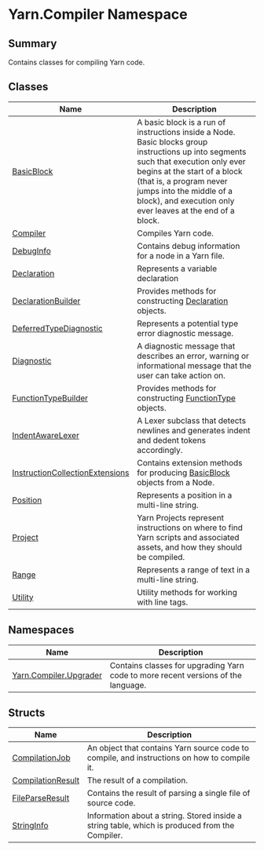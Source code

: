# Yarn.Compiler Namespace

## Summary

Contains classes for compiling Yarn code.

## Classes

| Name                                                                              | Description                                                                                                                                                                                                                                                                            |
| --------------------------------------------------------------------------------- | -------------------------------------------------------------------------------------------------------------------------------------------------------------------------------------------------------------------------------------------------------------------------------------- |
| [BasicBlock](yarn.compiler.basicblock/)                                           | A basic block is a run of instructions inside a Node. Basic blocks group instructions up into segments such that execution only ever begins at the start of a block (that is, a program never jumps into the middle of a block), and execution only ever leaves at the end of a block. |
| [Compiler](yarn.compiler.compiler/)                                               | Compiles Yarn code.                                                                                                                                                                                                                                                                    |
| [DebugInfo](yarn.compiler.debuginfo/)                                             | Contains debug information for a node in a Yarn file.                                                                                                                                                                                                                                  |
| [Declaration](yarn.compiler.declaration/)                                         | Represents a variable declaration                                                                                                                                                                                                                                                      |
| [DeclarationBuilder](yarn.compiler.declarationbuilder/)                           | Provides methods for constructing [Declaration](yarn.compiler.declaration/) objects.                                                                                                                                                                                                   |
| [DeferredTypeDiagnostic](yarn.compiler.deferredtypediagnostic/)                   | Represents a potential type error diagnostic message.                                                                                                                                                                                                                                  |
| [Diagnostic](yarn.compiler.diagnostic/)                                           | A diagnostic message that describes an error, warning or informational message that the user can take action on.                                                                                                                                                                       |
| [FunctionTypeBuilder](yarn.compiler.functiontypebuilder/)                         | Provides methods for constructing [FunctionType](../yarn/yarn.functiontype/) objects.                                                                                                                                                                                                  |
| [IndentAwareLexer](yarn.compiler.indentawarelexer/)                               | A Lexer subclass that detects newlines and generates indent and dedent tokens accordingly.                                                                                                                                                                                             |
| [InstructionCollectionExtensions](yarn.compiler.instructioncollectionextensions/) | Contains extension methods for producing [BasicBlock](yarn.compiler.basicblock/) objects from a Node.                                                                                                                                                                                  |
| [Position](yarn.compiler.position/)                                               | Represents a position in a multi-line string.                                                                                                                                                                                                                                          |
| [Project](yarn.compiler.project/)                                                 | Yarn Projects represent instructions on where to find Yarn scripts and associated assets, and how they should be compiled.                                                                                                                                                             |
| [Range](yarn.compiler.range/)                                                     | Represents a range of text in a multi-line string.                                                                                                                                                                                                                                     |
| [Utility](yarn.compiler.utility/)                                                 | Utility methods for working with line tags.                                                                                                                                                                                                                                            |

## Namespaces

| Name                                                 | Description                                                                       |
| ---------------------------------------------------- | --------------------------------------------------------------------------------- |
| [Yarn.Compiler.Upgrader](../yarn.compiler.upgrader/) | Contains classes for upgrading Yarn code to more recent versions of the language. |

## Structs

| Name                                                  | Description                                                                                    |
| ----------------------------------------------------- | ---------------------------------------------------------------------------------------------- |
| [CompilationJob](yarn.compiler.compilationjob/)       | An object that contains Yarn source code to compile, and instructions on how to compile it.    |
| [CompilationResult](yarn.compiler.compilationresult/) | The result of a compilation.                                                                   |
| [FileParseResult](yarn.compiler.fileparseresult/)     | Contains the result of parsing a single file of source code.                                   |
| [StringInfo](yarn.compiler.stringinfo/)               | Information about a string. Stored inside a string table, which is produced from the Compiler. |
